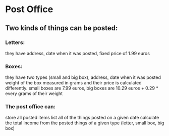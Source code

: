 
# Post Office

## Two kinds of things can be posted:
 
 ### Letters:
they have address,
date when it was posted,
fixed price of 1.99 euros

### Boxes:
they have two types (small and big box),
address, date when it was posted 
weight of the box measured in grams and their price is calculated differently.
small boxes are 7.99 euros,
big boxes are 10.29 euros + 0.29 * every grams of their weight

### The post office can:
store all posted items
list all of the things posted on a given date
calculate the total income from the posted things of a given type (letter, small box, big box)

